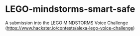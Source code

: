 # LEGO-mindstorms-smart-safe
A submission into the LEGO MINDSTORMS Voice Challenge (https://www.hackster.io/contests/alexa-lego-voice-challenge)
